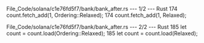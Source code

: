 File_Code/solana/c1e76fd5f7/bank/bank_after.rs --- 1/2 --- Rust
174             count.fetch_add(1, Ordering::Relaxed);                                                                                                       174             count.fetch_add(1, Relaxed);

File_Code/solana/c1e76fd5f7/bank/bank_after.rs --- 2/2 --- Rust
185                     let count = count.load(Ordering::Relaxed);                                                                                           185                     let count = count.load(Relaxed);

